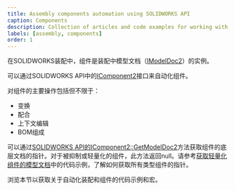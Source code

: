 ```yaml
---
title: Assembly components automation using SOLIDWORKS API
caption: Components
description: Collection of articles and code examples for working with components in SOLIDWORKS assembly
labels: [assembly, components]
order: 1
---
```

在SOLIDWORKS装配中，组件是装配中模型文档（[IModelDoc2](https://help.solidworks.com/2018/english/api/sldworksapi/SolidWorks.Interop.sldworks~SolidWorks.Interop.sldworks.IModelDoc2.html)）的实例。

可以通过SOLIDWORKS API中的[IComponent2](https://help.solidworks.com/2018/english/api/sldworksapi/SolidWorks.Interop.sldworks~SolidWorks.Interop.sldworks.IComponent2.html)接口来自动化组件。

对组件的主要操作包括但不限于：

* 变换
* 配合
* 上下文编辑
* BOM组成

可以通过[SOLIDWORKS API的IComponent2::GetModelDoc2](https://help.solidworks.com/2012/english/api/sldworksapi/solidworks.interop.sldworks~solidworks.interop.sldworks.icomponent2~getmodeldoc2.html)方法获取组件的底层文档的指针。对于被抑制或轻量化的组件，此方法返回null。请参考[获取轻量化组件的模型文档](/solidworks-api/document/assembly/components/lightweight-get-model-doc/)中的代码示例，了解如何获取所有类型组件的指针。

浏览本节以获取关于自动化装配和组件的代码示例和宏。
